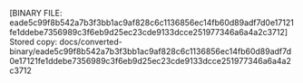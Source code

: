 [BINARY FILE: eade5c99f8b542a7b3f3bb1ac9af828c6c1136856ec14fb60d89adf7d0e17121fe1ddebe7356989c3f6eb9d25ec23cde9133dcce251977346a6a4a2c3712]
Stored copy: docs/converted-binary/eade5c99f8b542a7b3f3bb1ac9af828c6c1136856ec14fb60d89adf7d0e17121fe1ddebe7356989c3f6eb9d25ec23cde9133dcce251977346a6a4a2c3712
